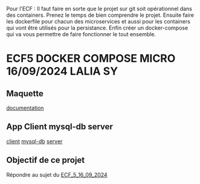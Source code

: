 Pour l'ECF : Il faut faire en sorte que le projet sur git soit opérationnel dans des containers. Prenez le temps de bien comprendre le projet. Ensuite faire les dockerfile pour chacun des microservices et aussi pour les containers qui vont être utilisés pour la persistance. Enfin créer un docker-compose qui va vous permettre de faire fonctionner le tout ensemble. 

# ECF5 DOCKER COMPOSE MICRO 16/09/2024 LALIA SY

## Maquette
[documentation](./documentation/)


## App Client mysql-db server
[client](./ECF/ECF/ecf_docker_compose_micro/client/)
[mysql-db](./ECF/ECF/ecf_docker_compose_micro/mysql-db/)
[server](./ECF/ECF/ecf_docker_compose_micro/server/)

## Objectif de ce projet
Répondre au sujet du [ECF_5_16_09_2024](./ECF_5_16_09_2024.md/)

